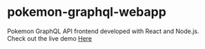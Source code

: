 # pokemon-graphql-webapp
Pokemon GraphQL API frontend developed with React and Node.js.</br> 
Check out the live demo [Here](https://shielded-escarpment-37878.herokuapp.com/)

